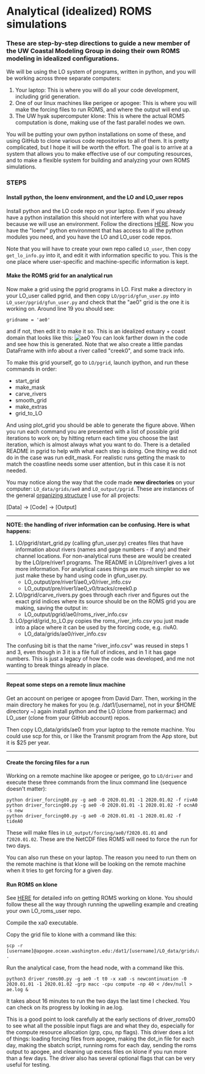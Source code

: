 # Analytical (idealized) ROMS simulations

### These are step-by-step directions to guide a new member of the UW Coastal Modeling Group in doing their own ROMS modeling in idealized configurations.

We will be using the LO system of programs, written in python, and you will be working across three separate computers:

1. Your laptop: This is where you will do all your code development, including grid generation.
2. One of our linux machines like perigee or apogee: This is where you will make the forcing files to run ROMS, and where the output will end up.
3. The UW hyak supercomputer klone: This is where the actual ROMS computation is done, making use of the fast parallel nodes we own.

You will be putting your own python installations on some of these, and using GitHub to clone various code repositories to all of them.  It is pretty complicated, but I hope it will be worth the effort. The goal is to arrive at a system that allows you to make effective use of our computing resources, and to make a flexible system for building and analyzing your own ROMS simulations.

### STEPS

#### Install python, the loenv environment, and the LO and LO_user repos

Install python and the LO code repo on your laptop. Even if you already have a python installation this should not interfere with what you have because we will use an environment. Follow the directions [HERE](https://github.com/parkermac/LO/blob/main/README.md). Now you have the "loenv" python environment that has access to all the python modules you need, and you have the LO and LO_user code repos.

Note that you will have to create your own repo called `LO_user`, then copy `get_lo_info.py` into it, and edit it with information specific to you. This is the one place where user-specific and machine-specific information is kept.

#### Make the ROMS grid for an analytical run

Now make a grid using the pgrid programs in LO. First make a directory in your LO_user called pgrid, and then copy `LO/pgrid/gfun_user.py` into `LO_user/pgrid/gfun_user.py` and check that the "ae0" grid is the one it is working on. Around line 19 you should see:
```
gridname = 'ae0'
```
and if not, then edit it to make it so. This is an idealized estuary + coast domain that looks like this: ![ae0](./figures/ae0.png) You can look farther down in the code and see how this is generated.  Note that we also create a little pandas DataFrame with info about a river called "creek0", and some track info.

To make this grid yourself, go to `LO/pgrid`, launch ipython, and run these commands in order:
- start_grid
- make_mask
- carve_rivers
- smooth_grid
- make_extras
- grid_to_LO

And using plot_grid you should be able to generate the figure above.  When you run each command you are presented with a list of possible grid iterations to work on; by hitting return each time you choose the last iteration, which is almost always what you want to do. There is a detailed README in pgrid to help with what each step is doing. One thing we did not do in the case was run edit_mask.  For realistic runs getting the mask to match the coastline needs some user attention, but in this case it is not needed.

You may notice along the way that the code made **new directories** on your computer: `LO_data/grids/ae0` and `LO_output/pgrid`. These are instances of the general [organizing structure](http://faculty.washington.edu/pmacc/Research/new_ideas.html) I use for all projects:

[Data] -> [Code] -> [Output]

---

**NOTE: the handling of river information can be confusing. Here is what happens:**

1. LO/pgrid/start_grid.py (calling gfun_user.py) creates files that have information about rivers (names and gage numbers - if any) and their channel locations. For non-analytical runs these are would be created by the LO/pre/river1 programs. The README in LO/pre/river1 gives a lot more information. For analytical cases things are much simpler so we just make these by hand using code in gfun_user.py.
    - LO_output/pre/river1/ae0_v0/river_info.csv
    - LO_output/pre/river1/ae0_v0/tracks/creek0.p
2. LO/pgrid/carve_rivers.py goes through each river and figures out the exact grid indices where its source should be on the ROMS grid you are making, saving the output in:
    - LO_output/pgrid/ae0/roms_river_info.csv
3. LO/pgrid/grid_to_LO.py copies the roms_river_info.csv you just made into a place where it can be used by the forcing code, e.g. rivA0.
    - LO_data/grids/ae0/river_info.csv

The confusing bit is that the name "river_info.csv" was reused in steps 1 and 3, even though in 3 it is a file full of indices, and in 1 it has gage numbers. This is just a legacy of how the code was developed, and me not wanting to break things already in place.

---

#### Repeat some steps on a remote linux machine

Get an account on perigee or apogee from David Darr.  Then, working in the main directory he makes for you (e.g. /dat1/[username], not in your $HOME directory ~) again install python and the LO (clone from parkermac) and LO_user (clone from your GitHub account) repos.

Then copy LO_data/grids/ae0 from your laptop to the remote machine.  You could use scp for this, or I like the Transmit program from the App store, but it is $25 per year.

---

#### Create the forcing files for a run

Working on a remote machine like apogee or perigee, go to `LO/driver` and execute these three commands from the linux command line (sequence doesn't matter):
```
python driver_forcing00.py -g ae0 -0 2020.01.01 -1 2020.01.02 -f rivA0
python driver_forcing00.py -g ae0 -0 2020.01.01 -1 2020.01.02 -f ocnA0 -s new
python driver_forcing00.py -g ae0 -0 2020.01.01 -1 2020.01.02 -f tideA0
```
These will make files in `LO_output/forcing/ae0/f2020.01.01` and `f2020.01.02`. These are the NetCDF files ROMS will need to force the run for two days.

You can also run these on your laptop. The reason you need to run them on the remote machine is that klone will be looking on the remote machine when it tries to get forcing for a given day.

#### Run ROMS on klone

See [HERE](https://github.com/parkermac/LO_roms_user/blob/main/README.md) for detailed info on getting ROMS working on klone. You should follow these all the way through running the upwelling example and creating your own LO_roms_user repo.

Compile the xa0 executable.

Copy the grid file to klone with a command like this:
```
scp -r [username]@apogee.ocean.washington.edu:/dat1/[username]/LO_data/grids/ae0 .
```
Run the analytical case, from the head node, with a command like this.
```
python3 driver_roms00.py -g ae0 -t t0 -x xa0 -s newcontinuation -0 2020.01.01 -1 2020.01.02 -grp macc -cpu compute -np 40 < /dev/null > ae.log &
```
It takes about 16 minutes to run the two days the last time I checked. You can check on its progress by looking in ae.log.

This is a good point to look carefully at the early sections of driver_roms00 to see what all the possible input flags are and what they do, especially for the compute resource allocation (grp, cpu, np flags). This driver does a lot of things: loading forcing files from apogee, making the dot_in file for each day, making the sbatch script, running roms for each day, sending the roms output to apogee, and cleaning up excess files on klone if you run more than a few days. The driver also has several optional flags that can be very useful for testing.